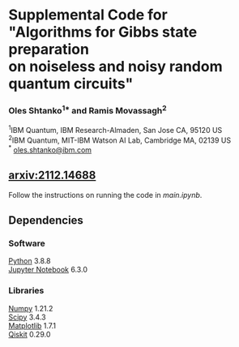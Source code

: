 # Supplemental Code for <br />  "Algorithms for Gibbs state preparation <br />  on noiseless and noisy random quantum circuits"

### Oles Shtanko<sup>1*</sup> and Ramis Movassagh<sup>2</sup>
<sup>1</sup>IBM Quantum, IBM Research-Almaden, San Jose CA, 95120 US\
<sup>2</sup>IBM Quantum, MIT-IBM Watson AI Lab, Cambridge MA, 02139 US\
<sup>*</sup> oles.shtanko@ibm.com

## [arxiv:2112.14688](http://arxiv.org/abs/2112.14688)

Follow the instructions on running the code in _main.ipynb_.

## Dependencies

### Software

[Python](https://www.python.org/) 3.8.8\
[Jupyter Notebook](https://jupyter.org/) 6.3.0

### Libraries

[Numpy](https://numpy.org/) 1.21.2\
[Scipy](https://scipy.org/) 3.4.3\
[Matplotlib](https://matplotlib.org/) 1.7.1\
[Qiskit](https://qiskit.org/) 0.29.0
